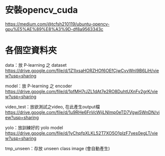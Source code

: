 # 安裝opencv_cuda
https://medium.com/@tcfsh210119/ubuntu-opencv-gpu%E5%AE%89%E8%A3%9D-df8a9563343c

# 各個空資料夾
data：放 P-learning 之 dataset
https://drive.google.com/file/d/1Z1IxsaHORZHOf6OEfCjwCvvWnI9B6LiH/view?usp=sharing

model：放 P-learning 之 encoder
https://drive.google.com/file/d/1pfMH7rJZL1dAt7e2RO8DuhtUXnFv2grK/view?usp=sharing

video_test：放欲測試之video, 在此產生output檔
https://drive.google.com/file/d/1u9RHe6FnVcWjiLNImp0eTD7Vgwi5WnDN/view?usp=sharing

yolo：放訓練好的 yolo model
https://drive.google.com/file/d/1yChpfpXLKL52T7XO5O1pIzF7yes0egLT/view?usp=sharing

tmp_unseen：存放 unseen class image (會自動產生)
